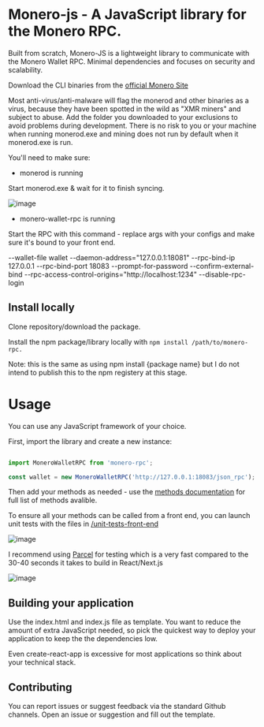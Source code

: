# Monero-js - A JavaScript library for the Monero RPC.

Built from scratch, Monero-JS is a lightweight library to communicate with the Monero Wallet RPC. Minimal dependencies and focuses on security and scalability.

Download the CLI binaries from the [official Monero Site](https://www.getmonero.org/downloads/#cli)

Most anti-virus/anti-malware will flag the monerod and other binaries as a virus, because they have been spotted in the wild as "XMR miners" and subject to abuse. Add the folder you downloaded to your exclusions to avoid problems during development. There is no risk to you or your machine when running monerod.exe and mining does not run by default when it monerod.exe is run.

You'll need to make sure:

- monerod is running

Start monerod.exe & wait for it to finish syncing.

![image](https://github.com/user-attachments/assets/2840a9d9-efe4-43e4-a7d7-d63829c41df9)

- monero-wallet-rpc is running

Start the RPC with this command - replace args with your configs and make sure it's bound to your front end.

--wallet-file wallet --daemon-address="127.0.0.1:18081" --rpc-bind-ip 127.0.0.1 --rpc-bind-port 18083 --prompt-for-password --confirm-external-bind --rpc-access-control-origins="http://localhost:1234" --disable-rpc-login

## Install locally

Clone repository/download the package.

Install the npm package/library locally with ```npm install /path/to/monero-rpc.```

Note: this is the same as using npm install {package name} but I do not intend to publish this to the npm registery at this stage.

# Usage

You can use any JavaScript framework of your choice.

First, import the library and create a new instance:

```javascript

import MoneroWalletRPC from 'monero-rpc';

const wallet = new MoneroWalletRPC('http://127.0.0.1:18083/json_rpc');
```
Then add your methods as needed - use the [methods documentation](https://github.com/Veeeetzzzz/monero-js/blob/main/documentation/methods.md) for full list of methods avalible. 

To ensure all your methods can be called from a front end, you can launch unit tests with the files in [/unit-tests-front-end](https://github.com/Veeeetzzzz/monero-js/tree/main/unit-tests-front-end)

![image](https://github.com/user-attachments/assets/a4b72843-9f51-4a1e-a50e-77e983d9364e)

I recommend using [Parcel](https://www.npmjs.com/package/parcel) for testing which is a very fast compared to the 30-40 seconds it takes to build in React/Next.js

![image](https://github.com/user-attachments/assets/9799fea8-ce88-4ea0-b81f-37e27321663f)

## Building your application 

Use the index.html and index.js file as template. You want to reduce the amount of extra JavaScript needed, so pick the quickest way to deploy your application to keep the the dependencies low. 

Even create-react-app is excessive for most applications so think about your technical stack.

## Contributing

You can report issues or suggest feedback via the standard Github channels. Open an issue or suggestion and fill out the template.
